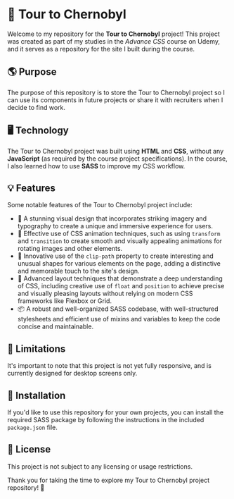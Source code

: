 # 🚀 Tour to Chernobyl

Welcome to my repository for the <strong>Tour to Chernobyl</strong> project! This project was created as part of my studies in the <em>Advance CSS</em> course on Udemy, and it serves as a repository for the site I built during the course.

## 🌎 Purpose

The purpose of this repository is to store the Tour to Chernobyl project so I can use its components in future projects or share it with recruiters when I decide to find work.

## 🖥️ Technology

The Tour to Chernobyl project was built using <strong>HTML</strong> and <strong>CSS</strong>, without any <strong>JavaScript</strong> (as required by the course project specifications). In the course, I also learned how to use <strong>SASS</strong> to improve my CSS workflow.

## 💡 Features

Some notable features of the Tour to Chernobyl project include:

- 🎨 A stunning visual design that incorporates striking imagery and typography to create a unique and immersive experience for users.
- 🎥 Effective use of CSS animation techniques, such as using <code>transform</code> and <code>transition</code> to create smooth and visually appealing animations for rotating images and other elements.
- 🔮 Innovative use of the <code>clip-path</code> property to create interesting and unusual shapes for various elements on the page, adding a distinctive and memorable touch to the site's design.
- 💪 Advanced layout techniques that demonstrate a deep understanding of CSS, including creative use of <code>float</code> and <code>position</code> to achieve precise and visually pleasing layouts without relying on modern CSS frameworks like Flexbox or Grid.
- 📦 A robust and well-organized SASS codebase, with well-structured stylesheets and efficient use of mixins and variables to keep the code concise and maintainable.


## 🚫 Limitations

It's important to note that this project is not yet fully responsive, and is currently designed for desktop screens only.

## 🔧 Installation

If you'd like to use this repository for your own projects, you can install the required SASS package by following the instructions in the included <code>package.json</code> file.

## 📝 License

This project is not subject to any licensing or usage restrictions.

Thank you for taking the time to explore my Tour to Chernobyl project repository! 🙏
